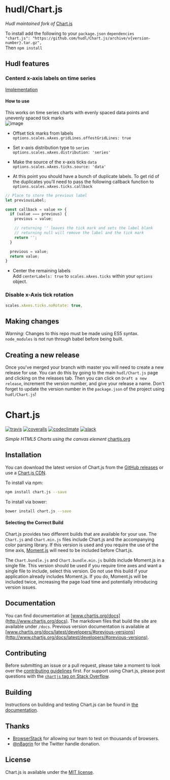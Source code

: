 # hudl/Chart.js
*Hudl maintained fork of* [Chart.js](http://www.chartjs.org)  

To install add the following to your `package.json` `dependencies`  
`"chart.js": "https://github.com/hudl/Chart.js/archive/v{version-number}.tar.gz",`  
Then `npm install`

## Hudl features
### Centerd x-axis labels on time series

[Implementation](https://github.com/hudl/Chart.js/pull/2)

#### How to use
This works on time series charts with evenly spaced data points and unevenly spaced tick marks  
![image](https://user-images.githubusercontent.com/8510089/36158893-0d37224c-10a3-11e8-94cb-247ce3766634.png)

* Offset tick marks from labels  
`options.scales.xAxes.gridLines.offestGridLines: true`

* Set x-axis distribution type to `series`  
`options.scales.xAxes.distribution: 'series'`

* Make the source of the x-axis ticks `data`  
`options.scales.xAxes.ticks.source: 'data'`

* At this point you should have a bunch of duplicate labels. To get rid of the duplicates you'll need to pass the following callback function to `options.scales.xAxes.ticks.callback`  
```javascript
// Place to store the previous label
let previousLabel;

const callback = value => {
  if (value === previous) {
    previous = value;

    // returning '' leaves the tick mark and sets the label blank
    // returning null will remove the label and the tick mark
    return '';
  }

  previous = value;
  return value;
}
```

* Center the remaining labels  
Add `centerLabels: true` to `scales.xAxes.ticks` within your `options` object.

### Disable x-Axis tick rotation

```javascript
scales.xAxes.ticks.noRotate: true,
```

## Making changes
*Warning*: Changes to this repo must be made using ES5 syntax. `node_modules` is not run through babel before being built.  

## Creating a new release
Once you've merged your branch with master you will need to create a new release for use. You can do this by going to the main `hudl/Chart.js` page and clicking on the releases tab. Then you can click on `Draft a new release`, increment the version number, and give your release a name. Don't forget to update the version number in the `package.json` of the project using `hudl/Chart.js`!

# Chart.js

[![travis](https://img.shields.io/travis/chartjs/Chart.js.svg?style=flat-square&maxAge=60)](https://travis-ci.org/chartjs/Chart.js) [![coveralls](https://img.shields.io/coveralls/chartjs/Chart.js.svg?style=flat-square&maxAge=600)](https://coveralls.io/github/chartjs/Chart.js?branch=master) [![codeclimate](https://img.shields.io/codeclimate/maintainability/chartjs/Chart.js.svg?style=flat-square&maxAge=600)](https://codeclimate.com/github/chartjs/Chart.js) [![slack](https://img.shields.io/badge/slack-chartjs-blue.svg?style=flat-square&maxAge=3600)](https://chartjs-slack.herokuapp.com/)

*Simple HTML5 Charts using the canvas element* [chartjs.org](http://www.chartjs.org)

## Installation

You can download the latest version of Chart.js from the [GitHub releases](https://github.com/chartjs/Chart.js/releases/latest) or use a [Chart.js CDN](https://cdnjs.com/libraries/Chart.js).

To install via npm:

```bash
npm install chart.js --save
```

To install via bower:
```bash
bower install chart.js --save
```

#### Selecting the Correct Build

Chart.js provides two different builds that are available for your use. The `Chart.js` and `Chart.min.js` files include Chart.js and the accompanying color parsing library. If this version is used and you require the use of the time axis, [Moment.js](http://momentjs.com/) will need to be included before Chart.js.

The `Chart.bundle.js` and `Chart.bundle.min.js` builds include Moment.js in a single file. This version should be used if you require time axes and want a single file to include, select this version. Do not use this build if your application already includes Moment.js. If you do, Moment.js will be included twice, increasing the page load time and potentially introducing version issues.

## Documentation

You can find documentation at [www.chartjs.org/docs](http://www.chartjs.org/docs). The markdown files that build the site are available under `/docs`. Previous version documentation is available at [www.chartjs.org/docs/latest/developers/#previous-versions](http://www.chartjs.org/docs/latest/developers/#previous-versions).

## Contributing

Before submitting an issue or a pull request, please take a moment to look over the [contributing guidelines](https://github.com/chartjs/Chart.js/blob/master/docs/developers/contributing.md) first. For support using Chart.js, please post questions with the [`chartjs` tag on Stack Overflow](http://stackoverflow.com/questions/tagged/chartjs).

## Building
Instructions on building and testing Chart.js can be found in [the documentation](https://github.com/chartjs/Chart.js/blob/master/docs/developers/contributing.md#building-and-testing).

## Thanks
- [BrowserStack](https://browserstack.com) for allowing our team to test on thousands of browsers.
- [@n8agrin](https://twitter.com/n8agrin) for the Twitter handle donation.

## License

Chart.js is available under the [MIT license](http://opensource.org/licenses/MIT).
